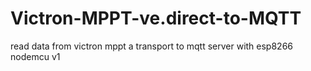 # Victron-MPPT-ve.direct-to-MQTT
read data from victron mppt a transport to mqtt server with esp8266 nodemcu v1

